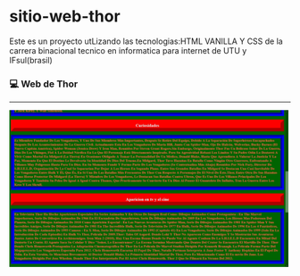 # sitio-web-thor
Este es un proyecto utLizando las tecnologias:HTML VANILLA Y CSS de la carrera binacional tecnico en informatica para internet de UTU y IFsul(brasil)


### :computer: Web  de Thor
----------------------------------
<img src="actividad final-thor/thor-captura.png" width="500px" />
